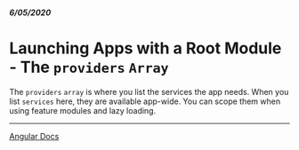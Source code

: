 ##### 6/05/2020
# Launching Apps with a Root Module - The `providers` `Array`
The `providers` `array` is where you list the services the app needs. When you list `services` here, they are available app-wide. You can scope them when using feature modules and lazy loading.

---

[Angular Docs](https://angular.io/guide/bootstrapping#the-providers-array)